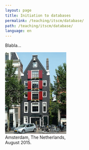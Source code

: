 ```yaml
---
layout: page
title: Initiation to databases
permalink: /teaching/itscm/database/
path: /teaching/itscm/database/
language: en
---
```


<div class="page-col-wrapper">
  <div class="page-col page-col-1">
    <p>Blabla...</p>
  </div>
  <div class="page-col page-col-2">
    <p><img src="/images/amsterdam.jpg" alt="Amsterdam, The Netherlands, August
    2015." width="200" height="267" /><br />
    Amsterdam, The Netherlands,<br /> August 2015.</p>
  </div>
</div>
